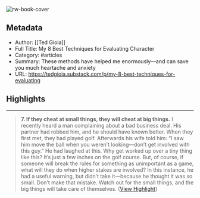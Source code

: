 ![rw-book-cover](https://readwise-assets.s3.amazonaws.com/media/uploaded_book_covers/profile_111460/https3A2F2Fsubstack-post-media.s3.amazonaws.com2Fpu_mIAwtSZ.webp)

## Metadata
- Author: [[Ted Gioia]]
- Full Title: My 8 Best Techniques for Evaluating Character
- Category: #articles
- Summary: These methods have helped me enormously—and can save you much heartache and anxiety
- URL: https://tedgioia.substack.com/p/my-8-best-techniques-for-evaluating

## Highlights
***

> **7. If they cheat at small things, they will cheat at big things.**
> I recently heard a man complaining about a bad business deal. His partner had robbed him, and he should have known better.
> When they first met, they had played golf. Afterwards his wife told him: “I saw him move the ball when you weren’t looking—don’t get involved with this guy.” He had laughed at this. Why get worked up over a tiny thing like this? It’s just a few inches on the golf course.
> But, of course, if someone will break the rules for something as unimportant as a game, what will they do when higher stakes are involved? In this instance, he had a useful warning, but didn’t take it—because he thought it was so small.
> Don’t make that mistake. Watch out for the small things, and the big things will take care of themselves. ([View Highlight](https://read.readwise.io/read/01grbkh4aer083g690am0yswpt))

